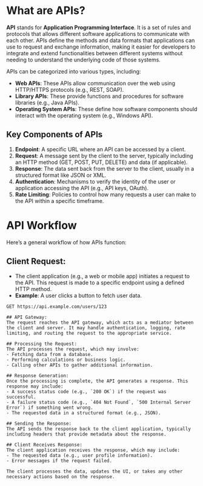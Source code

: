 # What are APIs?

**API** stands for **Application Programming Interface**. It is a set of rules and protocols that allows different software applications to communicate with each other. APIs define the methods and data formats that applications can use to request and exchange information, making it easier for developers to integrate and extend functionalities between different systems without needing to understand the underlying code of those systems.

APIs can be categorized into various types, including:

- **Web APIs**: These APIs allow communication over the web using HTTP/HTTPS protocols (e.g., REST, SOAP).
- **Library APIs**: These provide functions and procedures for software libraries (e.g., Java APIs).
- **Operating System APIs**: These define how software components should interact with the operating system (e.g., Windows API).

## Key Components of APIs

1. **Endpoint**: A specific URL where an API can be accessed by a client.
2. **Request**: A message sent by the client to the server, typically including an HTTP method (GET, POST, PUT, DELETE) and data (if applicable).
3. **Response**: The data sent back from the server to the client, usually in a structured format like JSON or XML.
4. **Authentication**: Mechanisms to verify the identity of the user or application accessing the API (e.g., API keys, OAuth).
5. **Rate Limiting**: Policies to control how many requests a user can make to the API within a specific timeframe.


# API Workflow

Here’s a general workflow of how APIs function:

## Client Request: 
   - The client application (e.g., a web or mobile app) initiates a request to the API. This request is made to a specific endpoint using a defined HTTP method.
   - **Example**: A user clicks a button to fetch user data.

   ```http
   GET https://api.example.com/users/123

## API Gateway:
The request reaches the API gateway, which acts as a mediator between the client and server. It may handle authentication, logging, rate limiting, and routing the request to the appropriate service.

## Processing the Request:
The API processes the request, which may involve:
- Fetching data from a database.
- Performing calculations or business logic.
- Calling other APIs to gather additional information.

## Response Generation:
Once the processing is complete, the API generates a response. This response may include:
- A success status code (e.g., `200 OK`) if the request was successful.
- A failure status code (e.g., `404 Not Found`, `500 Internal Server Error`) if something went wrong.
- The requested data in a structured format (e.g., JSON).

## Sending the Response:
The API sends the response back to the client application, typically including headers that provide metadata about the response.

## Client Receives Response:
The client application receives the response, which may include:
- The requested data (e.g., user profile information).
- Error messages if the request failed.

The client processes the data, updates the UI, or takes any other necessary actions based on the response.
